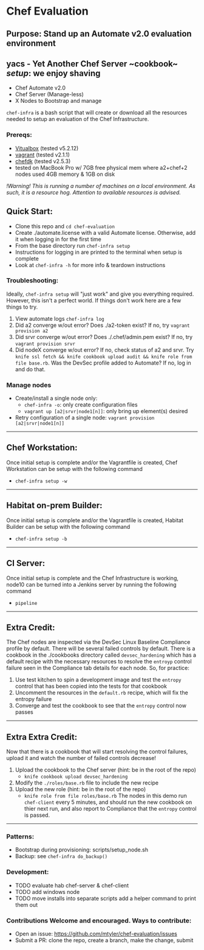 # Chef Evaluation
## Purpose: Stand up an Automate v2.0 evaluation environment 
## yacs - Yet Another Chef Server ~cookbook~ _setup_: we enjoy shaving
- Chef Automate v2.0
- Chef Server (Manage-less)
- X Nodes to Bootstrap and manage

`chef-infra` is a bash script that will create or download all the resources needed to
setup an evaluation of the Chef Infrastructure.

### Prereqs:
- [Vitualbox](https://www.virtualbox.org/wiki/Downloads) (tested v5.2.12)
- [vagrant](https://www.vagrantup.com/downloads.html) (tested v2.1.1)
- [chefdk](https://downloads.chef.io/chefdk/3.0.36) (tested v2.5.3)
- tested on MacBook Pro w/ 7GB free physical mem where a2+chef+2 nodes used 4GB memory & 1GB on disk

_!Warning! This is running a number of machines on a local environment.  As such,
it is a resource hog. Attention to available resources is advised._

## Quick Start:
- Clone this repo and `cd chef-evaluation`
- Create ./automate.license with a valid Automate license. Otherwise, add it when logging in for the first time
- From the base directory run `chef-infra setup`
- Instructions for logging in are printed to the terminal when setup is complete
- Look at `chef-infra -h` for more info & teardown instructions

### Troubleshooting:
Ideally, `chef-infra setup` will "just work" and give you everything required.  However, this isn't a perfect world.  If things don't work here are a few things to try.
1. View automate logs `chef-infra log`
1. Did a2 converge w/out error? Does ./a2-token exist? If no, try `vagrant provision a2`
1. Did srvr converge w/out error? Does ./.chef/admin.pem exist? If no, try `vagrant provision srvr`
1. Did nodeX converge w/out error? If no, check status of a2 and srvr.  Try `knife ssl fetch && knife cookbook upload audit && knife role from file base.rb`.  Was the DevSec profile added to Automate? If no, log in and do that.

### Manage nodes
- Create/install a single node only:
  - `chef-infra -o`: only create configuration files
  - `vagrant up [a2|srvr|node1[n]]`: only bring up element(s) desired
- Retry configuration of a single node: `vagrant provision [a2|srvr|node1[n]]`

---
## Chef Workstation:
Once initial setup is complete and/or the Vagrantfile is created, Chef Workstation can be
setup with the following command
- `chef-infra setup -w`

---
## Habitat on-prem Builder:
Once initial setup is complete and/or the Vagrantfile is created, Habitat Builder can be
setup with the following command
- `chef-infra setup -b`


---
## CI Server:
Once initial setup is complete and the Chef Infrastructure is working, node10 can be turned into a Jenkins server by running the following command
- `pipeline`

---
## Extra Credit:
The Chef nodes are inspected via the DevSec Linux Baseline Compliance profile by default. There will be several failed controls by default. There is a cookbook in the ./cookbooks directory called `devsec_hardening` which has a default recipe with the necessary resources to resolve the `entroyp` control failure seen in the Compliance tab details for each node. So, for practice:
  1. Use test kitchen to spin a development image and test the `entropy` control that has been copied into the tests for that cookbook
  2. Uncomment the resources in the `default.rb` recipe, which will fix the entropy failure
  3. Converge and test the cookbook to see that the `entropy` control now passes

---
## Extra Extra Credit:
Now that there is a cookbook that will start resolving the control failures, upload it and watch the number of failed controls decrease!
  1. Upload the cookbook to the Chef server (hint: be in the root of the repo)
      - `knife cookbook upload devsec_hardening`
  2. Modify the `./roles/base.rb` file to include the new recipe
  3. Upload the new role (hint: be in the root of the repo)
      - `knife role from file roles/base.rb`
The nodes in this demo run `chef-client` every 5 minutes, and should run the new cookbook on thier next run, and also report to Compliance that the `entropy` control is passed.

---
### Patterns:
- Bootstrap during provisioning: scripts/setup_node.sh
- Backup: see `chef-infra do_backup()`

### Development:
- TODO evaluate hab chef-server & chef-client
- TODO add windows node
- TODO move installs into separate scripts add a helper command to print them out

### Contributions Welcome and encouraged.  Ways to contribute:
- Open an issue: https://github.com/mtyler/chef-evaluation/issues
- Submit a PR: clone the repo, create a branch, make the change, submit
